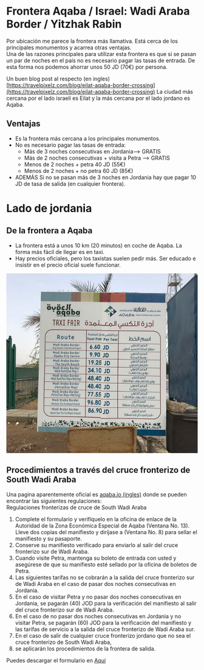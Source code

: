 # Frontera Aqaba / Israel: Wadi Araba Border / Yitzhak Rabin  
Por ubicación me parece la frontera más llamativa. Está cerca de los principales monumentos y acarrea otras ventajas.  
Una de las razones principales para utilizar esta frontera es que si se pasan un par de noches en el país no es
necesario pagar las tasas de entrada. De esta forma nos podemos ahorrar unos 50 JD (70€) por persona.  

Un buen blog post al respecto (en ingles) [https://travelpixelz.com/blog/eilat-aqaba-border-crossing](https://travelpixelz.com/blog/eilat-aqaba-border-crossing)
La ciudad más cercana por el lado israelí es Eilat y la más cercana por el lado jordano es Aqaba.

##  Ventajas  
* Es la frontera más cercana a los principales monumentos.  
* No es necesario pagar las tasas de entrada: 
    * Más de 3 noches consecutivas en Jordania--> GRATIS  
    * Más de 2 noches consecutivas + visita a Petra --> GRATIS
    * Menos de 2 noches + petra 40 JD (55€)  
    * Menos de 2 noches + no petra 60 JD (85€)
* ADEMÁS Si no se pasan más de 3 noches en Jordania hay que pagar 10 JD de tasa de salida (en cualquier frontera).
# Lado de jordania  
## De la frontera a Aqaba  
* La frontera está a unos 10 km (20 minutos) en coche de Aqaba. La forma más fácil de llegar es en taxi. 
* Hay precios oficiales, pero los taxistas suelen pedir más. Ser educado e insistir en el precio oficial suele funcionar.  

![](taxi_aqaba.jpg)  

##  Procedimientos a través del cruce fronterizo de South Wadi Araba
Una pagina aparentemente oficial es [aqaba.jo (ingles)](https://aqaba.jo/Pages/Viewpage/9/South_Wadi_Araba_Crossing_Boarder_Regulations) donde se pueden 
encontrar las siguientes regulaciones:  
Regulaciones fronterizas de cruce de South Wadi Araba

1. Complete el formulario  y verifíquelo en la oficina de enlace de la Autoridad de la Zona Económica
Especial de Aqaba (Ventana No. 13). Lleve dos copias del manifiesto y diríjase a (Ventana No. 8) para sellar el
manifiesto y su pasaporte.
2. Conserve su manifiesto verificado para enviarlo al salir del cruce fronterizo sur de Wadi Araba.
3. Cuando visite Petra, mantenga su boleto de entrada con usted y asegúrese de que su manifiesto esté sellado 
por la oficina de boletos de Petra.
4. Las siguientes tarifas no se cobrarán a la salida del cruce fronterizo sur de Wadi Araba en el caso de pasar
dos noches consecutivas en Jordania.
5. En el caso de visitar Petra y no pasar dos noches consecutivas en Jordania, se pagarán (40) JOD 
para la verificación del manifiesto al salir del cruce fronterizo sur de Wadi Araba.
6. En el caso de no pasar dos noches consecutivas en Jordania y no visitar Petra, se pagarán (60) JOD para la 
verificación del manifiesto y las tarifas de servicio a la salida del cruce fronterizo de Wadi Araba sur.
7. En el caso de salir de cualquier cruce fronterizo jordano que no sea el cruce fronterizo de South Wadi Araba, 
8. se aplicarán los procedimientos de la frontera de salida.

Puedes descargar el formulario en [Aquí](https://aqaba.jo/EchoBusV3.0/SystemAssets/PDFs/south%20wadi%20arba.pdf)  


